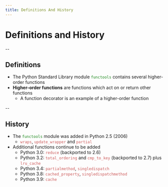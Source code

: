 ```yaml
---
title: Definitions And History
---
```


# Definitions and History

--

## Definitions

- The Python Standard Library module <span style="color:forestgreen">`functools`</span> contains several higher-order functions
- **Higher-order functions** are functions which act on or return other functions 
  - A function decorator is an example of a higher-order function

--

## History

- The <span style="color:forestgreen">`functools`</span> module was added in Python 2.5 (2006)
  - <span style="color:indianred">`wraps`</span>, <span style="color:indianred">`update_wrapper`</span> and <span style="color:indianred">`partial`</span>
- Additional functions continue to be added
  - Python 3.0: <span style="color:indianred">`reduce`</span> (backported to 2.6)
  - Python 3.2: <span style="color:indianred">`total_ordering`</span> and <span style="color:indianred">`cmp_to_key`</span> (backported to 2.7) plus <span style="color:indianred">`lru_cache`</span>
  - Python 3.4: <span style="color:indianred">`partialmethod`</span>, <span style="color:indianred">`singledispatch`</span>
  - Python 3.8: <span style="color:indianred">`cached_property`</span>, <span style="color:indianred">`singledispatchmethod`</span>
  - Python 3.9: <span style="color:indianred">`cache`</span>